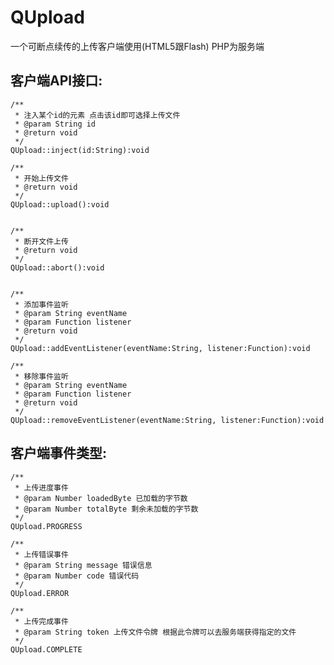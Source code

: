 QUpload
=========

一个可断点续传的上传客户端使用(HTML5跟Flash) PHP为服务端

客户端API接口:
-------------

    /**
     * 注入某个id的元素 点击该id即可选择上传文件
     * @param String id 
     * @return void
     */
    QUpload::inject(id:String):void

    /**
     * 开始上传文件
     * @return void
     */
    QUpload::upload():void


    /**
     * 断开文件上传
     * @return void
     */
    QUpload::abort():void


    /**
     * 添加事件监听
     * @param String eventName
     * @param Function listener
     * @return void
     */
    QUpload::addEventListener(eventName:String, listener:Function):void

    /**
     * 移除事件监听
     * @param String eventName
     * @param Function listener
     * @return void
     */
    QUpload::removeEventListener(eventName:String, listener:Function):void


客户端事件类型:
-------------
    
    /**
     * 上传进度事件
     * @param Number loadedByte 已加载的字节数
     * @param Number totalByte 剩余未加载的字节数
     */
    QUpload.PROGRESS

    /**
     * 上传错误事件
     * @param String message 错误信息
     * @param Number code 错误代码
     */
    QUpload.ERROR

    /**
     * 上传完成事件
     * @param String token 上传文件令牌 根据此令牌可以去服务端获得指定的文件
     */
    QUpload.COMPLETE
